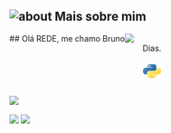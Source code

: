 
## <img width="45" alt="about" src="https://raw.github.com/elizarov/elizarov/master/about.png"> Mais sobre mim

<img align="right" width="300" src="https://i2.wp.com/allhtaccess.info/wp-content/uploads/2018/03/programming.gif?fit=1281%2C716&ssl=1" />


<div align="center">## Olá REDE, me chamo Bruno Dias.




<div style="display: inline_block"><br>
  <img align="center" alt=“Bruno-Js" height="30" width="40" 
  <img align="center" alt=“Bruno-Ts" height="30" width="40" src="https://raw.githubusercontent.com/devicons/devicon/master/icons/python/python-original.svg">

</div>
 </div>
  
  ##
 
<div> 

  <a href="https://www.instagram.com/brunnodiass20/" target="_blank"><img src="https://img.shields.io/badge/-Instagram-%23E4405F?style=for-the-badge&logo=instagram&logoColor=white" target="_blank"></a>
 
  <a href = “brunosscd@outlook.com”><img src="https://img.shields.io/badge/-Outlook-%23333?style=for-the-badge&logo=gmail&logoColor=white" target="_blank"></a>
  <a href="https://www.linkedin.com/in/bruno-souza-santana-c-dias-554238176" target="_blank"><img src="https://img.shields.io/badge/-LinkedIn-%230077B5?style=for-the-badge&logo=linkedin&logoColor=white" target="_blank"></a> 
 
 
 
</div>

